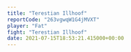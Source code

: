 ```yaml
---
title: "Terestian Illhoof"
reportCode: "263vgwqW1G4jMVXT"
player: "Fat"
fight: "Terestian Illhoof"
date: 2021-07-15T18:53:21.415000+00:00
---
```

